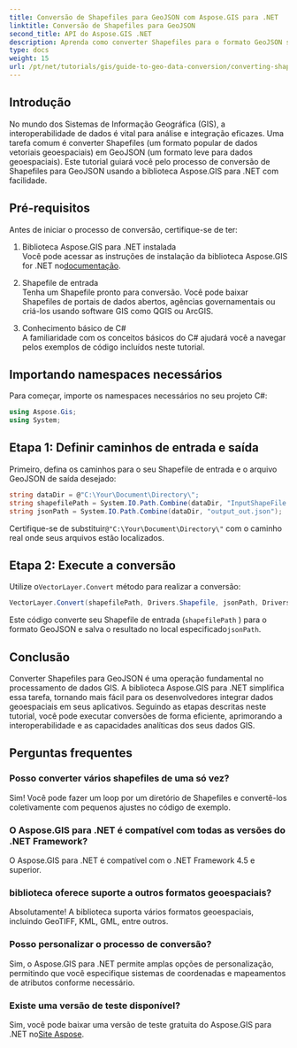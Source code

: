 ```yaml
---
title: Conversão de Shapefiles para GeoJSON com Aspose.GIS para .NET
linktitle: Conversão de Shapefiles para GeoJSON
second_title: API do Aspose.GIS .NET
description: Aprenda como converter Shapefiles para o formato GeoJSON sem esforço usando a poderosa biblioteca Aspose.GIS for .NET. Este tutorial abrangente abrange pré-requisitos essenciais, exemplos de código passo a passo.
type: docs
weight: 15
url: /pt/net/tutorials/gis/guide-to-geo-data-conversion/converting-shapefile-to-geojson/
---
```

## Introdução

No mundo dos Sistemas de Informação Geográfica (GIS), a interoperabilidade de dados é vital para análise e integração eficazes. Uma tarefa comum é converter Shapefiles (um formato popular de dados vetoriais geoespaciais) em GeoJSON (um formato leve para dados geoespaciais). Este tutorial guiará você pelo processo de conversão de Shapefiles para GeoJSON usando a biblioteca Aspose.GIS para .NET com facilidade.

## Pré-requisitos
Antes de iniciar o processo de conversão, certifique-se de ter:

1. Biblioteca Aspose.GIS para .NET instalada  
    Você pode acessar as instruções de instalação da biblioteca Aspose.GIS for .NET no[documentação](https://reference.aspose.com/gis/net/).

2. Shapefile de entrada  
   Tenha um Shapefile pronto para conversão. Você pode baixar Shapefiles de portais de dados abertos, agências governamentais ou criá-los usando software GIS como QGIS ou ArcGIS.

3. Conhecimento básico de C#  
   A familiaridade com os conceitos básicos do C# ajudará você a navegar pelos exemplos de código incluídos neste tutorial.

## Importando namespaces necessários
Para começar, importe os namespaces necessários no seu projeto C#:
```csharp
using Aspose.Gis;
using System;
```

## Etapa 1: Definir caminhos de entrada e saída
Primeiro, defina os caminhos para o seu Shapefile de entrada e o arquivo GeoJSON de saída desejado:
```csharp
string dataDir = @"C:\Your\Document\Directory\";
string shapefilePath = System.IO.Path.Combine(dataDir, "InputShapeFile.shp");
string jsonPath = System.IO.Path.Combine(dataDir, "output_out.json");
```
 Certifique-se de substituir`@"C:\Your\Document\Directory\"` com o caminho real onde seus arquivos estão localizados.

## Etapa 2: Execute a conversão
 Utilize o`VectorLayer.Convert` método para realizar a conversão:
```csharp
VectorLayer.Convert(shapefilePath, Drivers.Shapefile, jsonPath, Drivers.GeoJson);
```
Este código converte seu Shapefile de entrada (`shapefilePath` ) para o formato GeoJSON e salva o resultado no local especificado`jsonPath`.

## Conclusão
Converter Shapefiles para GeoJSON é uma operação fundamental no processamento de dados GIS. A biblioteca Aspose.GIS para .NET simplifica essa tarefa, tornando mais fácil para os desenvolvedores integrar dados geoespaciais em seus aplicativos. Seguindo as etapas descritas neste tutorial, você pode executar conversões de forma eficiente, aprimorando a interoperabilidade e as capacidades analíticas dos seus dados GIS.

## Perguntas frequentes

### Posso converter vários shapefiles de uma só vez?
Sim! Você pode fazer um loop por um diretório de Shapefiles e convertê-los coletivamente com pequenos ajustes no código de exemplo.

### O Aspose.GIS para .NET é compatível com todas as versões do .NET Framework?
O Aspose.GIS para .NET é compatível com o .NET Framework 4.5 e superior.

### biblioteca oferece suporte a outros formatos geoespaciais?
Absolutamente! A biblioteca suporta vários formatos geoespaciais, incluindo GeoTIFF, KML, GML, entre outros.

### Posso personalizar o processo de conversão?
Sim, o Aspose.GIS para .NET permite amplas opções de personalização, permitindo que você especifique sistemas de coordenadas e mapeamentos de atributos conforme necessário.

### Existe uma versão de teste disponível?
 Sim, você pode baixar uma versão de teste gratuita do Aspose.GIS para .NET no[Site Aspose](https://releases.aspose.com/).